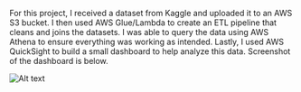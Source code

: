 For this project, I received a dataset from Kaggle and uploaded it to an AWS S3 bucket. I then used AWS Glue/Lambda to create an ETL pipeline that cleans and joins the datasets. I was able to query the data using AWS Athena to ensure everything was working as intended. Lastly, I used AWS QuickSight to build a small dashboard to help analyze this data. Screenshot of the dashboard is below.

![Alt text](/YT%Analysis/Dashboard.jpg?raw=true "QuickSight Dashboard")